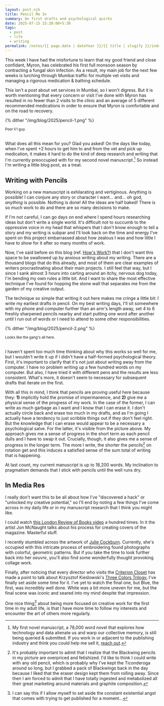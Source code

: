 ```yaml
---
layout: post.njk
title: Pencil Me In
summary: On first drafts and psychological quirks
date: 2025-07-15 15:20:00+5:30
tags:
  - post
  - life
  - writing
permalink: /notes/{{ page.date | dateYear }}/{{ title | slugify }}/index.html
---
```


This week I have had the misfortune to learn that my good friend and close confidant, Myron, has celebrated his first full monsoon season by contracting a fungal skin infection. As a result, my main job for the next few weeks is lurching through Mumbai traffic for multiple vet visits and managing a rigorous medication & bathing schedule.

This isn't a post about vet services in Mumbai, so I won't digress. But it is worth mentioning that every concern or visit I've done with Myron has resulted in no fewer than 2 visits to the clinic and an average of 5 different recommended medications in order to ensure that Myron is comfortable and on the road to recovery.

{% dither "/img/blog/2025/pencil-1.png" %}
<div class="center-text"><small>Poor li'l guy.</small></div><br />

What does all this mean for you? Glad you asked! On the days like today, when I've spent +2 hours to get him to and from the vet and pick up medication, it makes it hard to do the kind of deep research and writing that I'm currently preoccupied with for my second novel manuscript.[^1] So instead I'm writing a little blog post, as a treat.


## Writing with Pencils

Working on a new manuscript is exhilarating and vertiginous. Anything is possible! I can conjure any story or character I want... and... oh god, _anything_ is possible. Nothing is done! All the ideas are half baked! There is so much work to do and there are so many decisions to make.

If I'm not careful, I can go days on end where I spend hours researching ideas but don't write a single world. It's difficult not to succumb to the oppressive voice in my head that whispers that I don't know enough to tell a story and my writing is subpar and I'll look back on the time and energy I've spent on this project embarrassed about how zealous I was and how little I have to show for it after so many months of work.

Now, I've said before on this blog (ref. [How's Work?](/notes/2024/how-s-work/)) that I don't want this space to be swallowed up by anxious writing about my writing. There are a thousand blogs that do this already, and most of them are clear examples of writers procrastinating about their main projects. I still feel that way, but I since I sank almost 3 hours into carting around an itchy, nervous dog today, I'm bending my own rules a little bit. And I want to share the most effective technique I've found for hopping the stone wall that separates me from the garden of my creative output.

The technique so simple that writing it out here makes me cringe a little bit: I write my earliest drafts in pencil. On my best writing days, I'll sit somewhere with my phone and computer further than an arm's length away, set 4 to 6 freshly sharpened pencils nearby and start putting one word after another until I run out of words or I need to attend to some other responsibilities.

{% dither "/img/blog/2025/pencil-2.png" %}
<div class="center-text"><small>Looks like the gang's all here.</small></div><br />

I haven't spent too much time thinking about why this works so well for me, but I wouldn't write it up if I didn't have a half-formed psychological theory. First, it's important to clarify that it's not just about writing away from the computer. I have no problem writing up a few hundred words on my computer. But also, I have tried it with different pens and the results are less consistent. What's more, it doesn't seem to necessary for subsequent drafts that iterate on the first.

With all this in mind, I think that pencils are proving useful here because they: **1)** implicitly hold the promise of impermanence, and **2)** give me a physical sense of the progress of my work. In the case of the former, I can write as much garbage as I want and I know that I can erase it. I don't actually circle back and erase too much in my drafts, and as I'm going I actually have a tendency to just scribble things out if they don't feel right. But the knowledge that I can erase would appear to be a necessary a psychological salve. For the latter, it's visible from the picture above. My approach gives me a sense of progress in the short term as each pencil dulls and I have to swap it out. Crucially, though, it also gives me a sense of progress in the longer term. The more I write, the shorter the pencils[^2] on rotation get and this induces a satisfied sense of the sum total of writing that is happening.

At last count, my current manuscript is up to 18,200 words. My inclination to pragmatism demands that I stick with pencils until the well runs dry.

## In Media Res

I really don't want this to be all about how I've "discovered a hack" or "unlocked my creative potential," so I'll end by noting a few things I've come across in my daily life or in my manuscript research that I think you might like.

I could watch [this London Review of Books video](https://www.youtube.com/watch?v=Ef6tlFVigsQ) a hundred times. In it the artist Jon McNaught talks about his process for creating covers of the magazine. Masterful stuff.

I recently stumbled across the artwork of [Julie Cockburn](https://www.studiointernational.com/julie-cockburn-interview-telling-it-slant-flowers-gallery-kingsland-road-london). Currently, she's occupied with this intricate process of embroidering found photographs with colorful, geometric patterns. But if you take the time to look further back into her _oeuvre_, you'll also find some wonderfully thought provoking collage work.

Finally, after noticing that every director who visits the [Criterion Closet](https://www.youtube.com/playlist?list=PL7D89754A5DAD1E8E) has made a point to talk about Krzysztof Kieślowski's [Three Colors Trilogy](https://en.wikipedia.org/wiki/Three_Colours_trilogy), I've finally set aside some time for it. I've yet to watch the final one, but Blue, the first, was incredibly well done. White was a bit more uneven for me, but the final scene was iconic and seared into my mind despite that impression.

One nice thing[^3] about being more focused on creative work for the first time in my adult life, is that I have more time to follow my interests and encounter the art of others more regularly.


[^1]: My first novel manuscript, a 78,000 word novel that explores how technology and data alienate us and warp our collective memory, is still being queried & submitted. If you work in or adjacent to the publishing industry and think you could help me sell it, [reach out](mailto:josh@cyberb.space).
[^2]: It's probably important to admit that I realize that the Blackwing pencils in my picture are overpriced and fetishized. I'd like to think I could write with any old pencil, which is probably why I've kept the Ticonderoga around so long, but I grabbed a pack of Blackwings back in the day because I liked that the eraser design kept them from rolling away. Since then I am forced to admit that I have totally ingested and metabolized all their great marketing around materials and graphite composition.
[^3]: I can say this if I allow myself to set aside the constant existential angst that comes with trying to get published for a moment...
